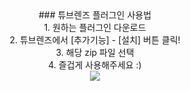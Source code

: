 <center>
### 튜브렌즈 플러그인 사용법<br>
1. 원하는 플러그인 다운로드<br>
2. 튜브렌즈에서 [추가기능] - [설치] 버튼 클릭!<br>
3. 해당 zip 파일 선택<br>
4. 즐겁게 사용해주세요 :)<br>
<img src='https://gi.esmplus.com/hpholi3/tubelens/logomini.png' </center>

